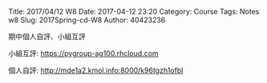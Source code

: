 Title: 2017/04/12 W8
Date: 2017-04-12 23:20
Category: Course
Tags: Notes  w8
Slug: 2017Spring-cd-W8
Author: 40423236

期中個人自評、小組互評

<!-- PELICAN_END_SUMMARY -->

<p>小組互評: <a href="https://pygroup-ag100.rhcloud.com">https://pygroup-ag100.rhcloud.com</a></p>

<p>個人自評: <a href="http://mde1a2.kmol.info:8000/k96tgzh1ofbl">http://mde1a2.kmol.info:8000/k96tgzh1ofbl</a></p>